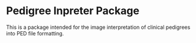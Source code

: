 # Pedigree Inpreter Package

This is a package intended for the image interpretation of clinical
pedigrees into PED file formatting.